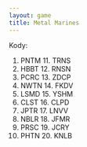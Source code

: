 ```yaml
---
layout: game
title: Metal Marines
---
```


Kody:

  1. PNTM           	11. TRNS
  2. HBBT           	12. RNSN
  3. PCRC           	13. ZDCP
  4. NWTN           	14. FKDV
  5. LSMD           	15. YSHM
  6. CLST           	16. CLPD
  7. JPTR           	17. LNVV
  8. NBLR           	18. JFMR
  9. PRSC           	19. JCRY
10. PHTN           	20. KNLB
